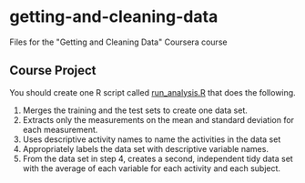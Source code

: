 # getting-and-cleaning-data
Files for the "Getting and Cleaning Data" Coursera course

## Course Project
You should create one R script called [run_analysis.R](./run_analysis.R) that does the following. 

1. Merges the training and the test sets to create one data set.
1. Extracts only the measurements on the mean and standard deviation for each measurement. 
1. Uses descriptive activity names to name the activities in the data set
1. Appropriately labels the data set with descriptive variable names. 
1. From the data set in step 4, creates a second, independent tidy data set with the average of each variable for each activity and each subject.
